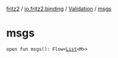 [fritz2](../../index.md) / [io.fritz2.binding](../index.md) / [Validation](index.md) / [msgs](./msgs.md)

# msgs

`open fun msgs(): Flow<`[`List`](https://kotlinlang.org/api/latest/jvm/stdlib/kotlin.collections/-list/index.html)`<M>>`
